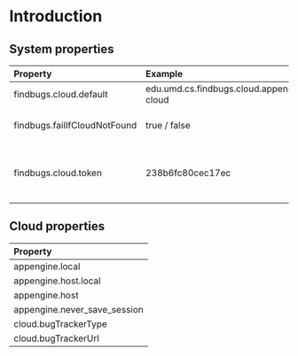 # Introduction #

## System properties ##
| Property | Example | Description |
|:---------|:--------|:------------|
| findbugs.cloud.default | edu.umd.cs.findbugs.cloud.appengine.findbugs-cloud |
| findbugs.failIfCloudNotFound | true / false | makes FindBugs quit if the specified cloud is not found |
| findbugs.cloud.token | 238b6fc80cec17ec | allows you to upload new issues directly from Ant or the command line. see http://findbugs-cloud.appspot.com/token |

## Cloud properties ##

| Property |
|:---------|
| appengine.local | true or false |
| appengine.host.local | URL for local cloud server | only used if appengine.local=true |
| appengine.host | the URL for the cloud | only if appengine.local=false |
| appengine.never\_save\_session | true or false | if "true", prevents session info from being saved between launches |
| cloud.bugTrackerType | GOOGLE\_CODE or JIRA |
| cloud.bugTrackerUrl | URL for Google Code project or JIRA installation | ex. http://code.google.com/p/findbugs or http://jira.atlassian.com/secure/Dashboard.jspa |
